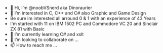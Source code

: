 - 👋 Hi, I’m @noobVSnerd aka Dinoraurier
- 👀 I’m interested in C, C++ and C# also Graphic and Game Design 
- Be sure im interested all arround 0 & 1 with an experience of 43 Years
- I'm started with 11 on IBM 1502 PC and Commodore VC 20 and Sinclair ZX 81 with Basic
- 🌱 I’m currently learning C# and xslt
- 💞️ I’m looking to collaborate on ...
- 📫 How to reach me ...

<!---
noobVSnerd/noobVSnerd is a ✨ special ✨ repository because its `README.md` (this file) appears on your GitHub profile.
You can click the Preview link to take a look at your changes.
--->
